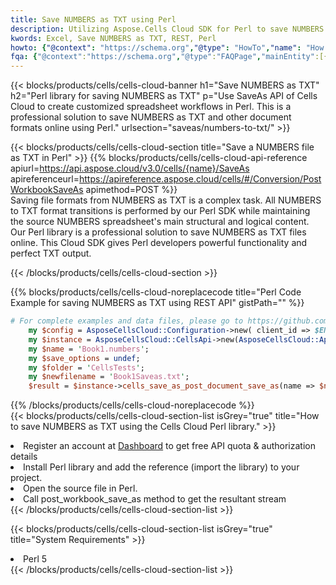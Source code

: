 ```yaml
---
title: Save NUMBERS as TXT using Perl 
description: Utilizing Aspose.Cells Cloud SDK for Perl to save NUMBERS format file as TXT format file. 
kwords: Excel, Save NUMBERS as TXT, REST, Perl
howto: {"@context": "https://schema.org","@type": "HowTo","name": "How to save NUMBERS as TXT using the Cells Cloud Perl library.","description": "How to save NUMBERS as TXT using the Cells Cloud Perl library.","image": {"@type": "ImageObject"},"url": "/perl/saveas/numbers-to-txt/","step": [{ "@type": "HowToStep","name": "How to save NUMBERS as TXT using the Cells Cloud Perl library. step 1", "image": {"@type": "ImageObject",},"url": "/perl/saveas/numbers-to-txt/","text": "Register an account at <a href='https://dashboard.aspose.cloud/'>Dashboard</a> to get free API quota & authorization details",},{ "@type": "HowToStep","name": "How to save NUMBERS as TXT using the Cells Cloud Perl library. step 1", "image": {"@type": "ImageObject",},"url": "/perl/saveas/numbers-to-txt/","text": "Install Perl library and add the reference (import the library) to your project.",},{ "@type": "HowToStep","name": "How to save NUMBERS as TXT using the Cells Cloud Perl library. step 1", "image": {"@type": "ImageObject",},"url": "/perl/saveas/numbers-to-txt/","text": "Open the source file in Perl.",},{ "@type": "HowToStep","name": "How to save NUMBERS as TXT using the Cells Cloud Perl library. step 1", "image": {"@type": "ImageObject",},"url": "/perl/saveas/numbers-to-txt/","text": "Call post_workbook_save_as method to get the resultant stream",}, ],"supply": {"@type": "HowToSupply","name": "document"},"tool": [{"@type": "HowToTool","name": "VIM, Visual Studio Code, Eclipse"},{"@type": "HowToTool","name": "Aspose Cells"}],"totalTime": "PT6M"}
fqa: {"@context":"https://schema.org","@type":"FAQPage","mainEntity":[{"@type":"Question","name":"Why save file as other formats file in C# using REST API?","acceptedAnswer":{"@type":"Answer","text":"Documents are encoded in many ways, and some files may be incompatible with the software you use. To open and read such files, just save them as appropriate file formats.<br/><ol><li>Install .NET SDK and add the reference (import the library) to your project.</li><li>Open the source file in C# using REST API.</li><li>Call the PostWorkbookSaveAsRequest() method, passing an output filename with required extension.</li><li>Get the result of save as a separate file.</li></ol>"}},{"@type":"Question","name":"What file formats can I save as with your C# library?","acceptedAnswer":{"@type":"Answer","text":"We support a variety of file formats for conversion using .NET library, including XLSX, Excel, xls , PDF, CSV, HTML, Markdown, XML, PNG, JPG, TIFF, Json, TXT and many more."}},{"@type":"Question","name":"What is the maximum allowed file size for conversion using this .NET library?","acceptedAnswer":{"@type":"Answer","text":"There are no file size limits for format conversions using .NET library."}}]}
---
```



{{< blocks/products/cells/cells-cloud-banner h1="Save NUMBERS as TXT" h2="Perl library for saving NUMBERS as TXT" p="Use SaveAs API of Cells Cloud to create customized spreadsheet workflows in Perl. This is a professional solution to save NUMBERS as TXT and other document formats online using Perl." urlsection="saveas/numbers-to-txt/" >}}

{{< blocks/products/cells/cells-cloud-section  title="Save a NUMBERS file as TXT in Perl" >}}
{{% blocks/products/cells/cells-cloud-api-reference  apiurl=https://api.aspose.cloud/v3.0/cells/{name}/SaveAs  apireferenceurl=https://apireference.aspose.cloud/cells/#/Conversion/PostWorkbookSaveAs  apimethod=POST %}}
<br/>
Saving file formats from NUMBERS as TXT is a complex task. All NUMBERS to TXT format transitions is performed by our Perl SDK while maintaining the source NUMBERS spreadsheet's main structural and logical content. Our Perl library is a professional solution to save NUMBERS as TXT files online. This Cloud SDK gives Perl developers powerful functionality and perfect TXT output.

{{< /blocks/products/cells/cells-cloud-section >}}

{{% blocks/products/cells/cells-cloud-noreplacecode title="Perl Code Example for saving NUMBERS as TXT using REST API" gistPath="" %}}
  
```perl
# For complete examples and data files, please go to https://github.com/aspose-cells-cloud/aspose-cells-cloud-perl/
    my $config = AsposeCellsCloud::Configuration->new( client_id => $ENV{'ProductClientId'}, client_secret => $ENV{'ProductClientSecret'});
    my $instance = AsposeCellsCloud::CellsApi->new(AsposeCellsCloud::ApiClient->new( $config));
    my $name = 'Book1.numbers';
    my $save_options = undef;
    my $folder = 'CellsTests';
    my $newfilename = 'Book1Saveas.txt';
    $result = $instance->cells_save_as_post_document_save_as(name => $name,save_options => $save_options, newfilename => $newfilename, folder => $folder);
```
  
{{% /blocks/products/cells/cells-cloud-noreplacecode  %}}
<br/>
{{< blocks/products/cells/cells-cloud-section-list isGrey="true"  title="How to save NUMBERS as TXT using the Cells Cloud Perl library." >}}
<li>Register an account at <a href="https://dashboard.aspose.cloud/">Dashboard</a> to get free API quota & authorization details</li>
<li>Install Perl library and add the reference (import the library) to your project.</li>
<li>Open the source file in Perl.</li>
<li>Call post_workbook_save_as method to get the resultant stream</li>
{{< /blocks/products/cells/cells-cloud-section-list >}}

{{< blocks/products/cells/cells-cloud-section-list isGrey="true"  title="System Requirements" >}}
<li>Perl 5</li>
{{< /blocks/products/cells/cells-cloud-section-list >}}
